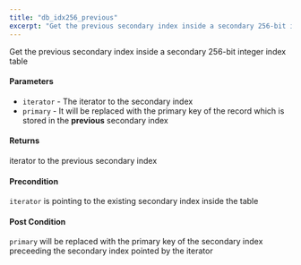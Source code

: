 ```yaml
---
title: "db_idx256_previous"
excerpt: "Get the previous secondary index inside a secondary 256-bit integer index table."
---
```

Get the previous secondary index inside a secondary 256-bit integer index table

#### Parameters
* `iterator` - The iterator to the secondary index 
* `primary` - It will be replaced with the primary key of the record which is stored in the **previous** secondary index 

#### Returns
iterator to the previous secondary index 

#### Precondition
`iterator` is pointing to the existing secondary index inside the table 

#### Post Condition
`primary` will be replaced with the primary key of the secondary index preceeding the secondary index pointed by the iterator